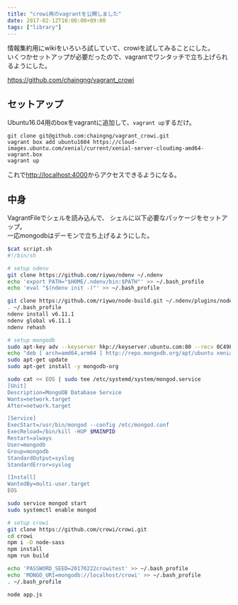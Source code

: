 ```yaml
---
title: "crowi用のvagrantを公開しました"
date: 2017-02-12T10:00:00+09:00
tags: ["library"]
---
```


情報集約用にwikiをいろいろ試していて、crowiを試してみることにした。  
いくつかセットアップが必要だったので、vagrantでワンタッチで立ち上げられるようにした。

https://github.com/chaingng/vagrant_crowi

## セットアップ

Ubuntu16.04用のboxをvagrantに追加して、`vagrant up`するだけ。

```
git clone git@github.com:chaingng/vagrant_crowi.git
vagrant box add ubuntu1604 https://cloud-images.ubuntu.com/xenial/current/xenial-server-cloudimg-amd64-vagrant.box
vagrant up
```

これで[http://localhost:4000](http://localhost:4000)からアクセスできるようになる。

## 中身

VagrantFileでシェルを読み込んで、
シェルに以下必要なパッケージをセットアップ。  
一応mongodbはデーモンで立ち上げるようにした。

```bash
$cat script.sh
#!/bin/sh

# setup ndenv
git clone https://github.com/riywo/ndenv ~/.ndenv
echo 'export PATH="$HOME/.ndenv/bin:$PATH"' >> ~/.bash_profile
echo 'eval "$(ndenv init -)"' >> ~/.bash_profile

git clone https://github.com/riywo/node-build.git ~/.ndenv/plugins/node-build
. ~/.bash_profile
ndenv install v6.11.1
ndenv global v6.11.1
ndenv rehash

# setup mongodb
sudo apt-key adv --keyserver hkp://keyserver.ubuntu.com:80 --recv 0C49F3730359A14518585931BC711F9BA15703C6
echo "deb [ arch=amd64,arm64 ] http://repo.mongodb.org/apt/ubuntu xenial/mongodb-org/3.4 multiverse" | sudo tee /etc/apt/sources.list.d/mongodb-org-3.4.list
sudo apt-get update
sudo apt-get install -y mongodb-org

sudo cat << EOS | sudo tee /etc/systemd/system/mongod.service
[Unit]
Description=MongoDB Database Service
Wants=network.target
After=network.target

[Service]
ExecStart=/usr/bin/mongod --config /etc/mongod.conf
ExecReload=/bin/kill -HUP $MAINPID
Restart=always
User=mongodb
Group=mongodb
StandardOutput=syslog
StandardError=syslog

[Install]
WantedBy=multi-user.target
EOS

sudo service mongod start
sudo systemctl enable mongod

# setup crowi
git clone https://github.com/crowi/crowi.git
cd crowi
npm i -D node-sass
npm install
npm run build

echo 'PASSWORD_SEED=20170222crowitest' >> ~/.bash_profile
echo 'MONGO_URI=mongodb://localhost/crowi' >> ~/.bash_profile
. ~/.bash_profile

node app.js

```
